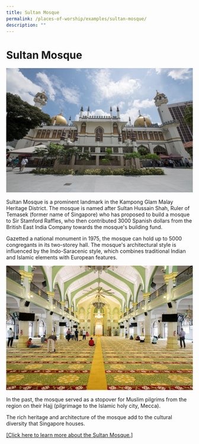 ```yaml
---
title: Sultan Mosque
permalink: /places-of-worship/examples/sultan-mosque/
description: ""
---
```

# Sultan Mosque 
![](/images/Places%20of%20Worship/photo_sultan%20mosque%202.jpg)

Sultan Mosque is a prominent landmark in the Kampong Glam Malay Heritage District. The mosque is named after Sultan Hussain Shah, Ruler of Temasek (former name of Singapore) who has proposed to build a mosque to Sir Stamford Raffles, who then contributed 3000 Spanish dollars from the British East India Company towards the mosque's building fund.

Gazetted a national monument in 1975, the mosque can hold up to 5000 congregants in its two-storey hall. The mosque's architectural style is influenced by the Indo-Saracenic style, which combines traditional Indian and Islamic elements with European features.

![](/images/Places%20of%20Worship/photo_sultan%20mosque%203.jpg)

In the past, the mosque served as a stopover for Muslim pilgrims from the region on their Hajj (pilgrimage to the Islamic holy city, Mecca).

The rich heritage and architecture of the mosque add to the cultural diversity that Singapore houses.

<a href="https://www.sultanmosque.sg/" target="_blank">[Click here to learn more about the Sultan Mosque.]</a>